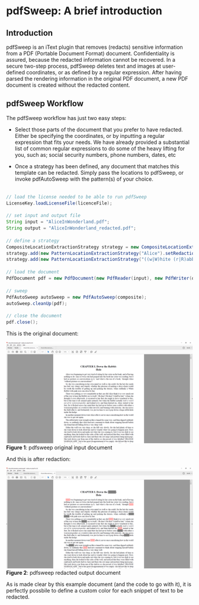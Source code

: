 # pdfSweep: A brief introduction

## Introduction

pdfSweep is an iText plugin that removes (redacts) sensitive information from a PDF (Portable Document Format) document. 
Confidentiality is assured, because the redacted information cannot be recovered. 
In a secure two-step process, pdfSweep deletes text and images at user-defined coordinates, or as defined by a regular expression. 
After having parsed the rendering information in the original PDF document, a new PDF document is created without the redacted content.

## pdfSweep Workflow

The pdfSweep workflow has just two easy steps:

* Select those parts of the document that you prefer to have redacted. 
Either be specifying the coordinates, or by inputting a regular expression that fits your needs.
We have already provided a substantial list of common regular expressions to do some of the heavy lifting for you, such as;
social security numbers, phone numbers, dates, etc

* Once a strategy has been defined, any document that matches this template can be redacted. Simply pass the locations to pdfSweep, or invoke pdfAutoSweep with the pattern(s) of your choice.

```java

// load the license needed to be able to run pdfSweep
LicenseKey.loadLicenseFile(licenceFile);

// set input and output file
String input = "AliceInWonderland.pdf";
String output = "AliceInWonderland_redacted.pdf";

// define a strategy
CompositeLocationExtractionStrategy strategy = new CompositeLocationExtractionStrategy();			// a Composite strategy acts as a collection of other strategies
strategy.add(new PatternLocationExtractionStrategy("Alice").setRedactionColor(Color.PINK));                                       // redact all occurences of the word 'Alice' with a pink marker
strategy.add(new PatternLocationExtractionStrategy("((w|W)hite (r|R)abbit)|( rabbit)|(Rabbit)").setRedactionColor(Color.GRAY));   // redact all occurences of 'White Rabbit' (with some variations on case) with a gray marker

// load the document
PdfDocument pdf = new PdfDocument(new PdfReader(input), new PdfWriter(output));

// sweep
PdfAutoSweep autoSweep = new PdfAutoSweep(composite);
autoSweep.cleanUp(pdf);

// close the document
pdf.close();
```

This is the original document:

![Figure 1: pdfSweep example input document](Images/pdfsweep_input_document.png)
**Figure 1**: pdfsweep original input document

And this is after redaction:

![Figure 2: pdfSweep example output document](Images/pdfsweep_output_document.png)
**Figure 2**: pdfsweep redacted output document

As is made clear by this example document (and the code to go with it), it is perfectly possbile to define a custom color for each snippet of text to be redacted.